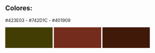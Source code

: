 ## Colores:

#423E03 - #742D1C - #401909

<img src="/public/colors/423e03.png" width="30%" height="auto" alt="#423E03" display="inline"> <img src="/public/colors/742d1c.png" width="30%" height="auto" alt="#742D1C" display="inline"> <img src="/public/colors/401909.png" width="30%" height="auto" alt="#401909" display="inline">
